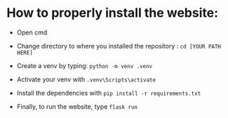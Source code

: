 # How to properly install the website:

- Open cmd

- Change directory to where you installed the repository : `cd [YOUR PATH HERE]`

- Create a venv by typing: `python -m venv .venv`

- Activate your venv with `.venv\Scripts\activate`

- Install the dependencies with `pip install -r requirements.txt`

- Finally, to run the website, type `flask run`
